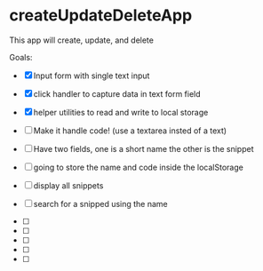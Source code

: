 # createUpdateDeleteApp
This app will create, update, and delete

Goals:
- [x] Input form with single text input
- [x] click handler to capture data in text form field
- [x] helper utilities to read and write to local storage

- [ ] Make it handle code! (use a textarea insted of a text)
- [ ] Have two fields, one is a short name the other is the snippet
- [ ] going to store the name and code inside the localStorage
- [ ] display all snippets
- [ ] search for a snipped using the name
- [ ] 
- [ ] 
- [ ] 
- [ ] 
- [ ] 
